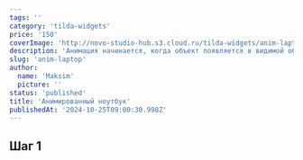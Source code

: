```yaml
---
tags: ''
category: 'tilda-widgets'
price: '150'
coverImage: 'http://novo-studio-hub.s3.cloud.ru/tilda-widgets/anim-laptop/0.gif'
description: 'Анимация начинается, когда объект появляется в видимой области, при наведении на экран можно поставить любое свое изображение'
slug: 'anim-laptop'
author:
  name: 'Maksim'
  picture: ''
status: 'published'
title: 'Анимированный ноутбук'
publishedAt: '2024-10-25T09:00:30.998Z'
---
```


## Шаг 1